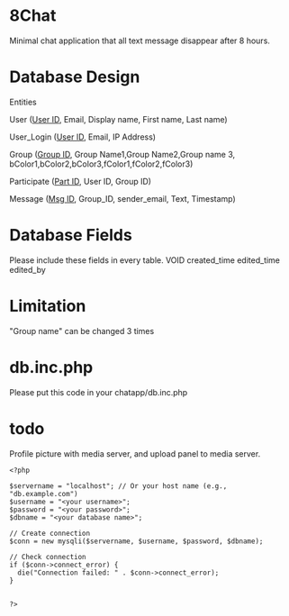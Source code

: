 # 8Chat
Minimal chat application that all text message disappear after 8 hours.
# Database Design
Entities

User (<ins>User ID</ins>, Email, Display name, First name, Last name) 

User_Login (<ins>User ID</ins>, Email, IP Address)

Group (<ins>Group ID</ins>, Group Name1,Group Name2,Group name 3, bColor1,bColor2,bColor3,fColor1,fColor2,fColor3)

Participate (<ins>Part ID</ins>, User ID, Group ID)

Message (<ins>Msg ID</ins>, Group_ID, sender_email, Text, Timestamp)

# Database Fields
Please include these fields in every table.
VOID
created_time
edited_time
edited_by

# Limitation
"Group name" can be changed 3 times

# db.inc.php
Please put this code in your chatapp/db.inc.php

# todo
Profile picture with media server, and upload panel to media server.


```
<?php

$servername = "localhost"; // Or your host name (e.g., "db.example.com")
$username = "<your username>";
$password = "<your password>";
$dbname = "<your database name>";

// Create connection
$conn = new mysqli($servername, $username, $password, $dbname);

// Check connection
if ($conn->connect_error) {
  die("Connection failed: " . $conn->connect_error);
}


?>
```
